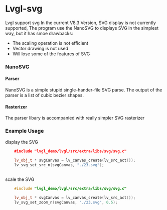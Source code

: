 # Lvgl-svg
Lvgl support svg
In the current V8.3 Version, SVG display is not currently supported, The program use the NanoSVG to displays SVG in the simplest way, but it has smoe drawbacks:
- The scaling operation is not efficient
- Vector drawing is not used
- Will lose some of the features of SVG
### NanoSVG
#### Parser
NanoSVG is a simple stupid single-hander-file SVG parse. The output of the parser is a list of cubic bezier shapes. 
#### Rasterizer
The parser libary is accompanied with really simpler SVG rasterizer 
### Example Usage
display the SVG 
```cpp
    #include "lvgl_demo/lvgl/src/extra/libs/svg/svg.c"
    
    lv_obj_t * svgCanvas = lv_canvas_create(lv_src_act());
    lv_svg_set_src_n(svgCanvas, "./23.svg");
    
```
scale the SVG
```cpp
	#include "lvgl_demo/lvgl/src/extra/libs/svg/svg.c"

	lv_obj_t * svgCanvas = lv_canvas_create(lv_src_act());
    lv_svg_set_zoom_n(svgCanvas, "./23.svg", 0.5);
    
```
